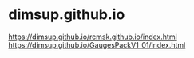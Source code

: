 # dimsup.github.io
https://dimsup.github.io/rcmsk.github.io/index.html
https://dimsup.github.io/GaugesPackV1_01/index.html
